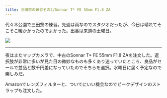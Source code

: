 ```yaml
---
title: 三田祭の練習その2/Sonnar T* FE 55mm F1.8 ZA
---
```


代々木公園で三田祭の練習。先週は雨なのでスタジオだったが、今日は晴れてそこそこ暖かかったのでよかった。出番は来週の土曜日。

![](https://photos.apkas.net/medium/202311/20231119-120310.webp)

---

夜はまたマップカメラで、中古のSonnar T* FE 55mm F1.8 ZAを注文した。選択肢が非常に多いが見た目の微妙なものも多くあり迷っていたところ、良品がセールで並品と数千円差になっていたのでそちらを選択。水曜日に届く予定なので楽しみだ。

Amazonでレンズフィルターと、ついでにいい機会なのでピークデザインのストラップも注文した。
